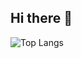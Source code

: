 ## Hi there 👋

![Top Langs](https://github-readme-stats.vercel.app/api/top-langs/?username=LucasBFrancois&layout=compact)
<!--
**LucasBFrancois/LucasBFrancois** is a ✨ _special_ ✨ repository because its `README.md` (this file) appears on your GitHub profile.

Here are some ideas to get you started:

- 🔭 I’m currently working on ...
- 🌱 I’m currently learning ...
- 👯 I’m looking to collaborate on ...
- 🤔 I’m looking for help with ...
- 💬 Ask me about ...
- 📫 How to reach me: ...
- 😄 Pronouns: ...
- ⚡ Fun fact: ...
-->
